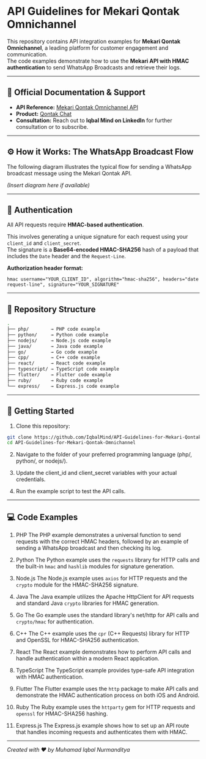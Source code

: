 # API Guidelines for Mekari Qontak Omnichannel

This repository contains API integration examples for **Mekari Qontak Omnichannel**, a leading platform for customer engagement and communication.  
The code examples demonstrate how to use the **Mekari API with HMAC authentication** to send WhatsApp Broadcasts and retrieve their logs.

---

## 📖 Official Documentation & Support
- **API Reference:** [Mekari Qontak Omnichannel API](https://docs.qontak.com/docs/omnichannel-hub/3f11066e2ce6c-api-mekari-v1-0)  
- **Product:** [Qontak Chat](https://chat.qontak.com/)  
- **Consultation:** Reach out to **Iqbal Mind on LinkedIn** for further consultation or to subscribe.  

---

## ⚙️ How it Works: The WhatsApp Broadcast Flow
The following diagram illustrates the typical flow for sending a WhatsApp broadcast message using the Mekari Qontak API.

*(Insert diagram here if available)*

---

## 🔐 Authentication
All API requests require **HMAC-based authentication**.  

This involves generating a unique signature for each request using your `client_id` and `client_secret`.  
The signature is a **Base64-encoded HMAC-SHA256** hash of a payload that includes the `Date` header and the `Request-Line`.

**Authorization header format:**
```http
hmac username="YOUR_CLIENT_ID", algorithm="hmac-sha256", headers="date request-line", signature="YOUR_SIGNATURE"
```
---
## 📂 Repository Structure
```bash
.
├── php/        → PHP code example
├── python/     → Python code example
├── nodejs/     → Node.js code example
├── java/       → Java code example
├── go/         → Go code example
├── cpp/        → C++ code example
├── react/      → React code example
├── typescript/ → TypeScript code example
├── flutter/    → Flutter code example
├── ruby/       → Ruby code example
└── express/    → Express.js code example

```
---

## 🚀 Getting Started

1. Clone this repository:
```bash
git clone https://github.com/IqbalMind/API-Guidelines-for-Mekari-Qontak-Omnichannel.git
cd API-Guidelines-for-Mekari-Qontak-Omnichannel
```

2. Navigate to the folder of your preferred programming language (php/, python/, or nodejs/).

3. Update the client_id and client_secret variables with your actual credentials.

4. Run the example script to test the API calls.

---

## 💻 Code Examples
1. PHP
The PHP example demonstrates a universal function to send requests with the correct HMAC headers, followed by an example of sending a WhatsApp broadcast and then checking its log.

2. Python
The Python example uses the `requests` library for HTTP calls and the built-in `hmac` and `hashlib` modules for signature generation.

3. Node.js
The Node.js example uses `axios` for HTTP requests and the `crypto` module for the HMAC-SHA256 signature.

4. Java
The Java example utilizes the Apache HttpClient for API requests and standard Java `crypto` libraries for HMAC generation.

5. Go
The Go example uses the standard library's net/http for API calls and `crypto/hmac` for authentication.

6. C++
The C++ example uses the `cpr` (C++ Requests) library for HTTP and OpenSSL for HMAC-SHA256 authentication.

7. React
The React example demonstrates how to perform API calls and handle authentication within a modern React application.

8. TypeScript
The TypeScript example provides type-safe API integration with HMAC authentication.

9. Flutter
The Flutter example uses the `http` package to make API calls and demonstrate the HMAC authentication process on both iOS and Android.

10. Ruby
The Ruby example uses the `httparty` gem for HTTP requests and `openssl` for HMAC-SHA256 hashing.

11. Express.js
The Express.js example shows how to set up an API route that handles incoming requests and authenticates them with HMAC.

---
_Created with ❤️ by Muhamad Iqbal Nurmanditya_
